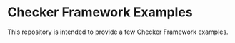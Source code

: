 # Checker Framework Examples

This repository is intended to provide a few Checker Framework examples.

